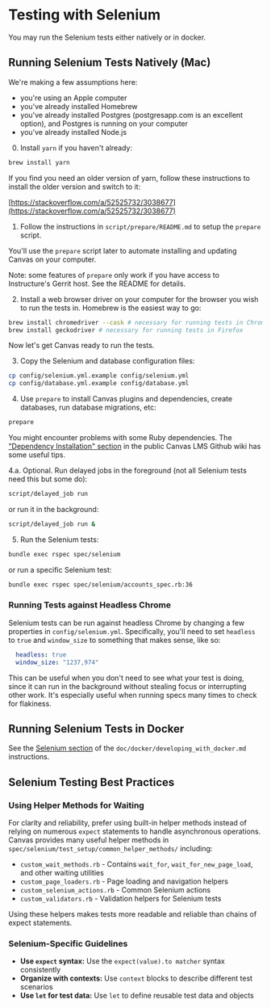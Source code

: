 # Testing with Selenium

You may run the Selenium tests either natively or in docker.

## Running Selenium Tests Natively (Mac)

We're making a few assumptions here:
  - you're using an Apple computer
  - you've already installed Homebrew
  - you've already installed Postgres (postgresapp.com is an excellent option),
    and Postgres is running on your computer
  - you've already installed Node.js

0. Install `yarn` if you haven't already:

```sh
brew install yarn
```

If you find you need an older version of yarn, follow these instructions to
install the older version and switch to it:

[https://stackoverflow.com/a/52525732/3038677](https://stackoverflow.com/a/52525732/3038677)

1. Follow the instructions in `script/prepare/README.md` to setup the `prepare`
script.

You'll use the `prepare` script later to automate installing and updating Canvas
on your computer.

Note: some features of `prepare` only work if you have access to Instructure's
Gerrit host. See the README for details.

2. Install a web browser driver on your computer for the browser you wish to run
the tests in. Homebrew is the easiest way to go:

```sh
brew install chromedriver --cask # necessary for running tests in Chrome
brew install geckodriver # necessary for running tests in Firefox
```

Now let's get Canvas ready to run the tests.

3. Copy the Selenium and database configuration files:

```sh
cp config/selenium.yml.example config/selenium.yml
cp config/database.yml.example config/database.yml
```

4. Use `prepare` to install Canvas plugins and dependencies, create databases,
run database migrations, etc:

```sh
prepare
```

You might encounter problems with some Ruby dependencies. The ["Dependency
Installation" section](https://github.com/instructure/canvas-lms/wiki/Quick-Start#dependency-installation)
in the public Canvas LMS Github wiki has some useful tips.

4.a. Optional. Run delayed jobs in the foreground (not all Selenium tests need
this but some do):

```sh
script/delayed_job run
```

or run it in the background:

```sh
script/delayed_job run &
```

5. Run the Selenium tests:

```sh
bundle exec rspec spec/selenium
```

or run a specific Selenium test:

```sh
bundle exec rspec spec/selenium/accounts_spec.rb:36
```

### Running Tests against Headless Chrome

Selenium tests can be run against headless Chrome by changing a few properties in
`config/selenium.yml`. Specifically, you'll need to set `headless` to `true` and
`window_size` to something that makes sense, like so:

```yaml
  headless: true
  window_size: "1237,974"
```

This can be useful when you don't need to see what your test is doing, since it
can run in the background without stealing focus or interrupting other work. It's
especially useful when running specs many times to check for flakiness.

## Running Selenium Tests in Docker

See the [Selenium section](https://github.com/instructure/canvas-lms/blob/master/doc/docker/developing_with_docker.md#selenium)
of the `doc/docker/developing_with_docker.md` instructions.

## Selenium Testing Best Practices

### Using Helper Methods for Waiting

For clarity and reliability, prefer using built-in helper methods instead of relying on numerous `expect` statements to handle asynchronous operations. Canvas provides many useful helper methods in `spec/selenium/test_setup/common_helper_methods/` including:

- `custom_wait_methods.rb` - Contains `wait_for`, `wait_for_new_page_load`, and other waiting utilities
- `custom_page_loaders.rb` - Page loading and navigation helpers
- `custom_selenium_actions.rb` - Common Selenium actions
- `custom_validators.rb` - Validation helpers for Selenium tests

Using these helpers makes tests more readable and reliable than chains of expect statements.

### Selenium-Specific Guidelines

- **Use `expect` syntax:** Use the `expect(value).to matcher` syntax consistently
- **Organize with contexts:** Use `context` blocks to describe different test scenarios
- **Use `let` for test data:** Use `let` to define reusable test data and objects
